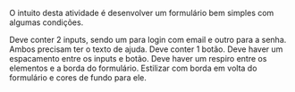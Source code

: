 O intuito desta atividade é desenvolver um formulário bem simples com algumas condições.

Deve conter 2 inputs, sendo um para login com email e outro para a senha. Ambos precisam ter o texto de ajuda.
Deve conter 1 botão.
Deve haver um espacamento entre os inputs e botão.
Deve haver um respiro entre os elementos e a borda do formulário.
Estilizar com borda em volta do formulário e cores de fundo para ele.



